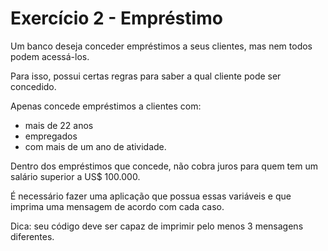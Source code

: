 # Exercício 2 - Empréstimo

Um banco deseja conceder empréstimos a seus clientes,
mas nem todos podem acessá-los.

Para isso, possui certas regras para saber a qual cliente pode ser concedido.

Apenas concede empréstimos a clientes com:
- mais de 22 anos
- empregados
- com mais de um ano de atividade.

Dentro dos empréstimos que concede, não cobra juros para quem tem um
salário superior a US$ 100.000.

É necessário fazer uma aplicação que possua essas variáveis e que imprima uma
mensagem de acordo com cada caso.

Dica: seu código deve ser capaz de imprimir pelo menos 3 mensagens diferentes.

